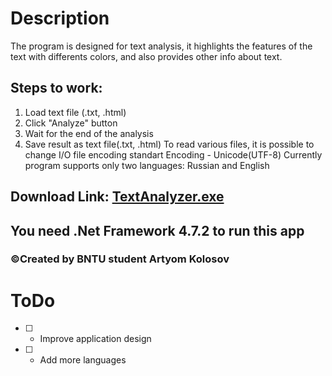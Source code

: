 # Description
The program is designed for text analysis,
it highlights the features of the text with differents colors,
and also provides other info about text.

## Steps to work:
1. Load text file (.txt, .html)
2. Click "Analyze" button
3. Wait for the end of the analysis
4. Save result as text file(.txt, .html)
To read various files, it is possible to change I/O file encoding
standart Encoding - Unicode(UTF-8)
Currently program supports only two languages: Russian and English

## Download Link: [TextAnalyzer.exe](https://yadi.sk/d/Rj-4uvJ3L3TYmA)
## You need .Net Framework 4.7.2 to run this app 

### ©Created by BNTU student Artyom Kolosov

# ToDo
- [ ] - Improve application design
- [ ] - Add more languages
